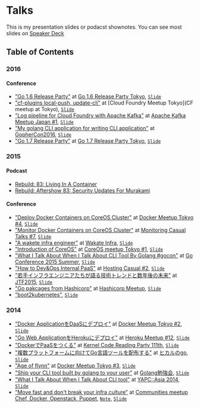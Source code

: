 Talks
====

This is my presentation slides or podacst shownotes. You can see most slides on [Speaker Deck](https://speakerdeck.com/)

## Table of Contents

### 2016 

#### Conference

- ["Go 1.6 Release Party"](http://go-talks.appspot.com/github.com/tcnksm/talks/2016/02/go1.6/go1.6.slide#1) at [Go 1.6 Release Party Tokyo](http://gocon.connpass.com/event/26572/), [`Slide`](/2016/02/go1.6/go1.6.slide)
- ["cf-plugins local-push, update-cli"](http://go-talks.appspot.com/github.com/tcnksm/talks/2016/03/cf-meetup/cf-meetup.slide#1) at [Cloud Foundry Meetup Tokyo](CF meetup at Tokyo), [`Slide`](/2016/03/cf-meetup/cf-meetup.slide)
- ["Log pipeline for Cloud Foundry with Apache Kafka"](http://go-talks.appspot.com/github.com/tcnksm/talks/2016/05/kafka-meetup/kafka-meetup.slide#1) at [Apache Kafka Meetup Japan #1](http://kafka-apache-jp.connpass.com/event/32293/), [`Slide`](/2016/05/kafka-meetup/kafka-meetup.slide)
- ["My golang CLI application for writing CLI application"](http://go-talks.appspot.com/github.com/tcnksm/talks/2016/07/gophercon/gophercon.slide#1) at [GopherCon2016](https://gophercon.com/), [`Slide`](/2016/07/gophercon/gophercon.slide)
- ["Go 1.7 Release Party"](http://go-talks.appspot.com/github.com/tcnksm/talks/2016/08/go1.7/go1.7.slide#1) at [Go 1.7 Release Party Tokyo](http://gocon.connpass.com/event/37332/), [`Slide`](/2016/08/go1.7/go1.7.slide)

### 2015

#### Podcast

- [Rebuild: 83: Living In A Container](http://rebuild.fm/83/)
- [Rebuild: Aftershow 83: Security Updates For Murakami](http://rebuild.fm/83a/)

#### Conference

- ["Deploy Docker Containers on CoreOS Cluster"](https://speakerdeck.com/tcnksm/coreoskurasutanidockerkontenawodepuroi-number-dockerjp) at [Docker Meetup Tokyo #4](http://connpass.com/event/10318/), [`Slide`](/2015/01/docker-meetup-tokyo4.key)
- ["Monitor Docker Containers on CoreOS Cluster"](https://speakerdeck.com/tcnksm/coreoskurasutafalsedockerkontenafalsejian-shi-number-monitoringcasual) at [Monitoring Casual Talks #7](http://www.zusaar.com/event/9807003), [`Slide`](/2015/01/)
- ["A wakete infra engineer"](https://speakerdeck.com/tcnksm/aruruo-shou-inhuraenziniafalsexian-zhuang-que-ren-number-wakateinfra) at [Wakate Infra](), [`Slide`](/2015/02/wakate-infra.key)
- ["Introduction of CoreOS"](https://speakerdeck.com/tcnksm/introduction-of-coreos-at-coreos-meetup-tokyo-number-1-number-coreosjp) at [CoreOS meetup Tokyo #1](http://coreos-meetup-tokyo.connpass.com/event/12596/), [`Slide`](/2015/04/coreos-meetup-tokyo1.key)
- ["What I Talk About When I Talk About CLI Tool By Golang #gocon"](https://speakerdeck.com/tcnksm/what-i-talk-about-when-i-talk-about-cli-tool-by-golang-number-gocon) at [Go Conference 2015 Summer](http://gocon.connpass.com/event/14063/), [`Slide`](/2015/06/gocon-summer.key)
- ["How to Dev&Ops Internal PaaS"](https://speakerdeck.com/tcnksm/how-to-dev-and-ops-internal-paas) at [Hosting Casual #2](http://www.zusaar.com/event/9057007), [`Slide`](/2015/06/hostingcasual2.key)
- ["若手インフラエンジニアたちが語る技術トレンドと数年後の未来"](http://go-talks.appspot.com/github.com/tcnksm/talks/2015/07/jtf2015.Slide#1) at [JTF2015](http://2015.techfesta.jp/), [`Slide`](2015/07/jtf2015.slide)
- ["Go pakcages from Hashicorp"](http://go-talks.appspot.com/github.com/tcnksm/talks/2015/08/hashicorp-meetup.slide#1) at [Hashicorp Meetup](http://engineer.wantedly.com/2015/08/06/hashicorp-product-meetup.html), [`Slide`](2015/08/hashicorp-meetup.slide)
- ["boot2kubernetes"](http://go-talks.appspot.com/github.com/tcnksm/talks/2015/08/docker-meetup-tokyo5.slide#1), [`Slide`](2015/08/docker-meetup-tokyo5.slide)

### 2014

- ["Docker ApplicationをDaaSにデプロイ"](https://speakerdeck.com/tcnksm/docker-applicationwodaasnidepuroi-number-dockerjp) at [Docker Meetup Tokyo #2](http://connpass.com/event/5640/), [`Slide`](/2014/04/docker-meetup-tokyo2.key)
- ["Go Web ApplicationをHerokuにデプロイ"](https://speakerdeck.com/tcnksm/go-web-applicationwoherokunidepuroi-plus-heroku-on-docker-number-herokujp) at [Heroku Meetup #12](http://herokujp.doorkeeper.jp/events/10902), [`Slide`](/2014/05/heroku-meetup12.key)
- ["DockerでPaaSをつくる"](https://speakerdeck.com/tcnksm/dockerdepaaswotukuru-number-ylug-111) at [Kernel Code Reading Party 111th](http://kernel.doorkeeper.jp/events/10433), [`Slide`](/2014/05/kernel-code-reading-party111.key)
- ["複数プラットフォームに向けてGo言語ツールを配布する"](https://speakerdeck.com/tcnksm/fu-shu-puratutohuomunigoyan-yu-falseturuwopei-bu-suru-number-hikarie-go) at [ヒカルのgo](http://connpass.com/event/6579/),  [`Slide`](/2014/06/hikarie-go.key)
- ["Age of flynn"](https://speakerdeck.com/tcnksm/flynnfalseshi-dai-number-dockerjp) at [Docker Meetup Tokyo #3](http://connpass.com/event/6998/), [`Slide`](/2014/07/docker-meetup-tokyo3.key)
- ["Ship your CLI tool built by golang to your user"](https://speakerdeck.com/tcnksm/ship-your-cli-tool-built-by-golang-to-your-user-number-golangstudy) at [Golang勉強会](http://connpass.com/event/7814/), [`Slide`](/2014/08/golang-study.key)
- ["What I Talk About When I Talk About CLI tool"](https://speakerdeck.com/tcnksm/komandorainturunituiteyu-rutokinipu-falseyu-rukoto-number-yapcasia) at [YAPC::Asia 2014](http://yapcasia.org/2014/talk/show/b49cc53a-027b-11e4-9357-07b16aeab6a4), [`Slide`](/2014/08/yapc-2014.key)
- ["Move fast and don't break your infra culture"](https://speakerdeck.com/tcnksm/move-fast-dont-break-your-infra-configuraiontion) at [Communities meetup Chef, Docker, Openstack, Puppet](http://eventregist.com/e/ChefDockerOpenStack), [`Note`](/2014/10/docker-comunity-meetup.md), [`Slide`](/2014/10/docker-comunity-meetup.key)
